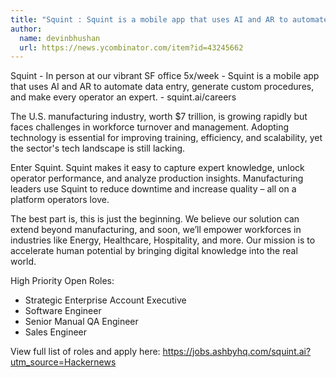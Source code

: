 ```yaml
---
title: "Squint : Squint is a mobile app that uses AI and AR to automate data entry, generate custom procedures, and make every operator an expert."
author:
  name: devinbhushan
  url: https://news.ycombinator.com/item?id=43245662
---
```

Squint - In person at our vibrant SF office 5x&#x2F;week - Squint is a mobile app that uses AI and AR to automate data entry, generate custom procedures, and make every operator an expert. - squint.ai&#x2F;careers

The U.S. manufacturing industry, worth $7 trillion, is growing rapidly but faces challenges in workforce turnover and management. Adopting technology is essential for improving training, efficiency, and scalability, yet the sector&#x27;s tech landscape is still lacking.

Enter Squint. Squint makes it easy to capture expert knowledge, unlock operator performance, and analyze production insights. Manufacturing leaders use Squint to reduce downtime and increase quality – all on a platform operators love.

The best part is, this is just the beginning. We believe our solution can extend beyond manufacturing, and soon, we’ll empower workforces in industries like Energy, Healthcare, Hospitality, and more. Our mission is to accelerate human potential by bringing digital knowledge into the real world.

High Priority Open Roles: 
- Strategic Enterprise Account Executive
- Software Engineer
- Senior Manual QA Engineer
- Sales Engineer

View full list of roles and apply here: <a href="https:&#x2F;&#x2F;jobs.ashbyhq.com&#x2F;squint.ai?utm_source=Hackernews" rel="nofollow">https:&#x2F;&#x2F;jobs.ashbyhq.com&#x2F;squint.ai?utm_source=Hackernews</a>
<JobApplication />
